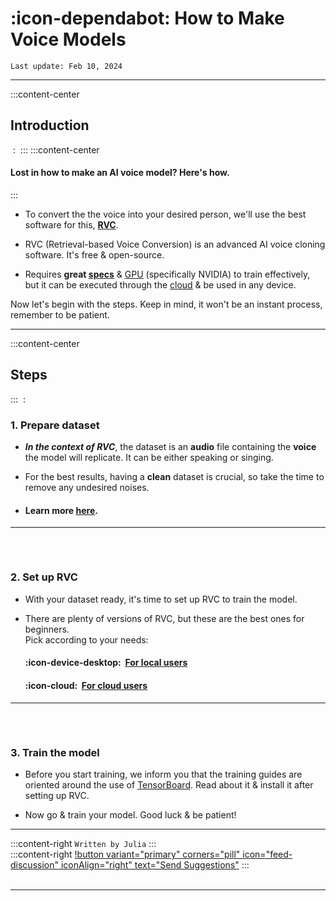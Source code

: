 # :icon-dependabot:  How to Make Voice Models

``Last update: Feb 10, 2024``
***
:::content-center
## Introduction
‎
:   ‎
:::
:::content-center
#### Lost in how to make an AI voice model? Here's how.
:::

- To convert the the voice into your desired person, we'll use the best software for this, <U>**RVC**</u>.   

- RVC (Retrieval-based Voice Conversion) is an advanced AI voice cloning software. It's free & open-source.

- Requires **great <u>[specs</u>](https://aihubdocs.github.io/en/other/glossary/#specs)** & <u>[GPU](https://aihubdocs.github.io/en/other/glossary/#gpu)</u> (specifically NVIDIA) to train effectively, but it can be executed through the <u>[cloud](https://aihubdocs.github.io/en/other/glossary/#cloud-based)</u> & be used in any device.

Now let's begin with the steps. Keep in mind, it won't be an instant process, remember to be patient.
***
:::content-center
## Steps
:::
‎
:   ‎

### 1. Prepare dataset
- ***In the context of RVC***, the dataset is an **audio** file containing the **voice** the model will replicate. It can be either speaking or singing.

- For the best results, having a **clean** dataset is crucial, so take the time to remove any undesired noises.
       
- #### Learn more <u>[here</u>](https://aihubdocs.github.io/en/vocal-isolation--datasets/datasets/).
***
###### ‎ 
### 2. Set up RVC
- With your dataset ready, it's time to set up RVC to train the model.   

- There are plenty of versions of RVC, but these are the best ones for beginners.      
Pick according to your needs:

    #### :icon-device-desktop: ‎ <u>[For local users](https://aihubdocs.github.io/en/rvc/local/mainline/)</u>

    #### :icon-cloud: ‎ <u>[For cloud users](https://aihubdocs.github.io/en/rvc/cloud/training/rvc-disconnected/)</u>

***
###### ‎ 
### 3. Train the model
- Before you start training, we inform you that the training guides are oriented around the use of <u>[TensorBoard](https://aihubdocs.github.io/en/rvc-resources/epochs-overtraining--tensorboard/#tensorboard)</u>. Read about it & install it after setting up RVC.

- Now go & train your model. Good luck & be patient!
***
:::content-right
`Written by Julia`
:::
‎  
:::content-right
[!button variant="primary" corners="pill" icon="feed-discussion" iconAlign="right" text="Send Suggestions"](https://forms.gle/3GVR7opzpQrhgRCj9)
::: 
‎  
‎  
***
